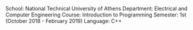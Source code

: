 School: National Technical University of Athens
Department: Electrical and Computer Engineering
Course: Introduction to Programming
Semester: 1st (October 2018 - February 2019)
Language: C++
